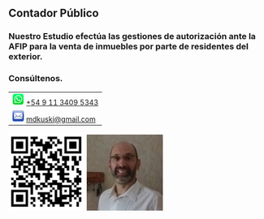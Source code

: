 <html>
<head>
  <title>Marcelo Kukulanski | Contador público</title>
</head>
<body>
</body>
</html>

## Contador Público

### Nuestro Estudio efectúa las gestiones de autorización ante la AFIP para la venta de inmuebles por parte de residentes del exterior.

### Consúltenos.
||
|-|
|<img src="./files/wsp_128x128.png" alt="Whatsapp" width="24"/> [+54 9 11 3409 5343](tel:+5491134095343)|
|<img src="./files/email_128x128.png" alt="Email" width="24"/> [mdkuski@gmail.com](mailto:mdkuski@gmail.com)|


<img src="./files/qr_mdkuski.github.io.png" alt="QR" width="150"/> <img src="./files/mdkuski.png" alt="photo" width="150"/>

